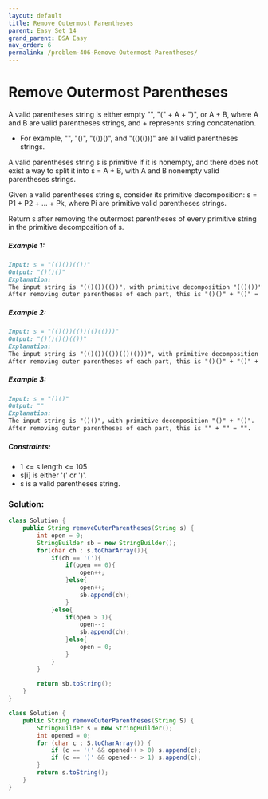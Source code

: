 ```yaml
---
layout: default
title: Remove Outermost Parentheses
parent: Easy Set 14
grand_parent: DSA Easy
nav_order: 6
permalink: /problem-406-Remove Outermost Parentheses/
---
```

# Remove Outermost Parentheses
A valid parentheses string is either empty "", "(" + A + ")", or A + B, where A and B are valid parentheses strings, and + represents string concatenation.

* For example, "", "()", "(())()", and "(()(()))" are all valid parentheses strings.

A valid parentheses string s is primitive if it is nonempty, and there does not exist a way to split it into s = A + B, with A and B nonempty valid parentheses strings.

Given a valid parentheses string s, consider its primitive decomposition: s = P1 + P2 + ... + Pk, where Pi are primitive valid parentheses strings.

Return s after removing the outermost parentheses of every primitive string in the primitive decomposition of s.

##### Example 1:
```markdown
Input: s = "(()())(())"
Output: "()()()"
Explanation:
The input string is "(()())(())", with primitive decomposition "(()())" + "(())".
After removing outer parentheses of each part, this is "()()" + "()" = "()()()".
```
##### Example 2:
```markdown
Input: s = "(()())(())(()(()))"
Output: "()()()()(())"
Explanation:
The input string is "(()())(())(()(()))", with primitive decomposition "(()())" + "(())" + "(()(()))".
After removing outer parentheses of each part, this is "()()" + "()" + "()(())" = "()()()()(())".
```
##### Example 3:
```markdown
Input: s = "()()"
Output: ""
Explanation:
The input string is "()()", with primitive decomposition "()" + "()".
After removing outer parentheses of each part, this is "" + "" = "".
```
##### Constraints:
* 1 <= s.length <= 105
* s[i] is either '(' or ')'.
* s is a valid parentheses string.

### Solution:
```java
class Solution {
    public String removeOuterParentheses(String s) {
        int open = 0;
        StringBuilder sb = new StringBuilder();
        for(char ch : s.toCharArray()){
            if(ch == '('){
                if(open == 0){
                    open++;
                }else{
                    open++;
                    sb.append(ch);
                }
            }else{
                if(open > 1){
                    open--;
                    sb.append(ch);
                }else{
                    open = 0;
                }
            }
        }
        
        return sb.toString();
    }
}
```
```java
class Solution {
    public String removeOuterParentheses(String S) {
        StringBuilder s = new StringBuilder();
        int opened = 0;
        for (char c : S.toCharArray()) {
            if (c == '(' && opened++ > 0) s.append(c);
            if (c == ')' && opened-- > 1) s.append(c);
        }
        return s.toString();
    }
}
```